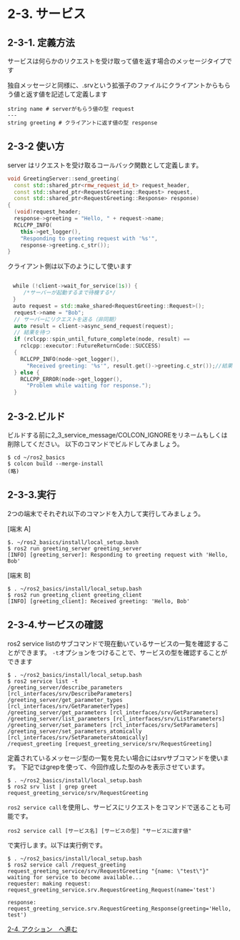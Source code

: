 # 2-3. サービス

## 2-3-1. 定義方法

サービスは何らかのリクエストを受け取って値を返す場合のメッセージタイプです

独自メッセージと同様に、.srvという拡張子のファイルにクライアントからもらう値と返す値を記述して定義します

```srv RequestGreeting.srv
string name # serverがもらう値の型 request
---
string greeting # クライアントに返す値の型 response
```

## 2-3-2 使い方

server はリクエストを受け取るコールバック関数として定義します。

```c++ greeting_server_component.cpp
void GreetingServer::send_greeting(
  const std::shared_ptr<rmw_request_id_t> request_header,
  const std::shared_ptr<RequestGreeting::Request> request,
  const std::shared_ptr<RequestGreeting::Response> response)
{
  (void)request_header;
  response->greeting = "Hello, " + request->name;
  RCLCPP_INFO(
    this->get_logger(),
    "Responding to greeting request with '%s'",
    response->greeting.c_str());
}
```

クライアント側は以下のようにして使います

```c++ greeting_client.cpp

　while (!client->wait_for_service(1s)) {
     /*サーバーが起動するまで待機する*/
　}
　auto request = std::make_shared<RequestGreeting::Request>();
  request->name = "Bob";
  // サーバーにリクエストを送る（非同期）
  auto result = client->async_send_request(request);
  // 結果を待つ
  if (rclcpp::spin_until_future_complete(node, result) ==
    rclcpp::executor::FutureReturnCode::SUCCESS)
  {
    RCLCPP_INFO(node->get_logger(),
      "Received greeting: '%s'", result.get()->greeting.c_str());//結果の表示
  } else {
    RCLCPP_ERROR(node->get_logger(),
      "Problem while waiting for response.");
  }


```

## 2-3-2.ビルド

ビルドする前に2_3_service_message/COLCON_IGNOREをリネームもしくは削除してください。
以下のコマンドでビルドしてみましょう。

``` shell
$ cd ~/ros2_basics
$ colcon build --merge-install
(略)
```

## 2-3-3.実行

2つの端末でそれぞれ以下のコマンドを入力して実行してみましょう。

[端末 A]

```shell
$. ~/ros2_basics/install/local_setup.bash
$ ros2 run greeting_server greeting_server
[INFO] [greeting_server]: Responding to greeting request with 'Hello, Bob'
```

[端末 B]

```shell
$ . ~/ros2_basics/install/local_setup.bash
$ ros2 run greeting_client greeting_client
[INFO] [greeting_client]: Received greeting: 'Hello, Bob'
```

## 2-3-4.サービスの確認

ros2 service listのサブコマンドで現在動いているサービスの一覧を確認することができます。
```-t```オプションをつけることで、サービスの型を確認することができます

```shell
$ . ~/ros2_basics/install/local_setup.bash
$ ros2 service list -t
/greeting_server/describe_parameters [rcl_interfaces/srv/DescribeParameters]
/greeting_server/get_parameter_types [rcl_interfaces/srv/GetParameterTypes]
/greeting_server/get_parameters [rcl_interfaces/srv/GetParameters]
/greeting_server/list_parameters [rcl_interfaces/srv/ListParameters]
/greeting_server/set_parameters [rcl_interfaces/srv/SetParameters]
/greeting_server/set_parameters_atomically [rcl_interfaces/srv/SetParametersAtomically]
/request_greeting [request_greeting_service/srv/RequestGreeting]
```

定義されているメッセージ型の一覧を見たい場合にはsrvサブコマンドを使います。
下記ではgrepを使って、今回作成した型のみを表示させています。

```shell
$ . ~/ros2_basics/install/local_setup.bash
$ ros2 srv list | grep greet
request_greeting_service/srv/RequestGreeting
```

```ros2 service call```を使用し、サービスにリクエストをコマンドで送ることも可能です。

```ros2 service call [サービス名] [サービスの型] "サービスに渡す値"```

で実行します。以下は実行例です。

```shell
$ . ~/ros2_basics/install/local_setup.bash
$ ros2 service call /request_greeting request_greeting_service/srv/RequestGreeting "{name: \"test\"}"
waiting for service to become available...
requester: making request: request_greeting_service.srv.RequestGreeting_Request(name='test')

response:
request_greeting_service.srv.RequestGreeting_Response(greeting='Hello, test')
```

[2-4. アクション　へ進む](2_4_ROS2_action.md)
